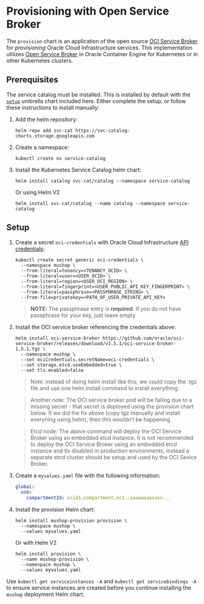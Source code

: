 # Provisioning with Open Service Broker

The `provision` chart is an application of the open source
[OCI Service Broker](https://github.com/oracle/oci-service-broker)
for _provisioning_ Oracle Cloud Infrastructure services. This implementation
utilizes [Open Service Broker](https://github.com/openservicebrokerapi/servicebroker/blob/v2.14/spec.md)
in Oracle Container Engine for Kubernetes or in other Kubernetes clusters.

## Prerequisites

The service catalog must be installed. This is installed by default with the [`setup`](../README.md#setup)
umbrella chart included here. Either complete the setup, or follow these instructions to install manually:

1. Add the helm repository:

    ```shell
    helm repo add svc-cat https://svc-catalog-charts.storage.googleapis.com
    ```

1. Create a namespace:

    ```shell
    kubectl create ns service-catalog
    ```

1. Install the Kubernetes Service Catalog helm chart:

    ```shell
    helm install catalog svc-cat/catalog --namespace service-catalog
    ```

    Or using Helm V2

    ```shell
    helm install svc-cat/catalog --name catalog --namespace service-catalog
    ```

## Setup

1. Create a secret `oci-credentials` with Oracle Cloud Infrastructure [API credentials](https://docs.cloud.oracle.com/iaas/Content/Functions/Tasks/functionssetupapikey.htm):

    ```shell
    kubectl create secret generic oci-credentials \
      --namespace mushop \
      --from-literal=tenancy=<TENANCY_OCID> \
      --from-literal=user=<USER_OCID> \
      --from-literal=region=<USER_OCI_REGION> \
      --from-literal=fingerprint=<USER_PUBLIC_API_KEY_FINGERPRINT> \
      --from-literal=passphrase=<PASSPHRASE_STRING> \
      --from-file=privatekey=<PATH_OF_USER_PRIVATE_API_KEY>
    ```

    > **NOTE:** The passphrase entry is **required**. If you do not have passphrase for your key, just leave empty

1. Install the OCI service broker referencing the credentials above:

    ```text
    helm install oci-service-broker https://github.com/oracle/oci-service-broker/releases/download/v1.5.1/oci-service-broker-1.5.1.tgz \
      --namespace mushop \
      --set ociCredentials.secretName=oci-credentials \
      --set storage.etcd.useEmbedded=true \
      --set tls.enabled=false
    ```

    >Note: instead of doing helm install like this, we could copy the .tgz file and use one helm install command to install everything.

    >Another note: The OCI service broker pod will be failing due to a missing secret - that secret is deployed using the provision chart below. If we did the fix above (copy tgz manually and install everyhing using helm), then this wouldn't be happening.

    >Etcd node: The above command will deploy the OCI Service Broker using an embedded etcd instance. It is not recommended to deploy the OCI Service Broker using an embedded etcd instance and tls disabled in production environments, instead a separate etcd cluster should be setup and used by the OCI Sevice Broker.

1. Create a `myvalues.yaml` file with the following information:

    ```yaml
    global:
      osb:
        compartmentId: ocid1.compartment.oc1..aaaaaaaaxxxx...
    ```

1. Install the provision Helm chart:

    ```text
    helm install mushop-provision provision \
      --namespace mushop \
      --values myvalues.yaml
    ```

    Or with Helm V2

    ```text
    helm install provision \
      --name mushop-provision \
      --namespace mushop \
      --values myvalues.yaml
    ```

Use `kubectl get serviceinstances -A` and `kubectl get servicebindings -A`
to ensure service instances  are created before you continue installing
the `mushop` deployment Helm chart.
